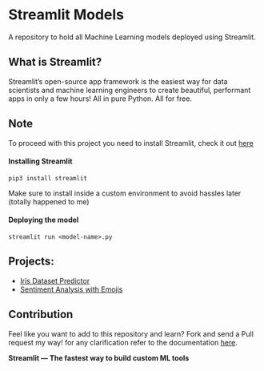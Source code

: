 # Streamlit Models
A repository to hold all Machine Learning models deployed using Streamlit.

## What is Streamlit?
Streamlit’s open-source app framework is the easiest way for data scientists and machine learning engineers to create beautiful, performant apps in only a few hours!  All in pure Python. All for free.

## Note
To proceed with this project you need to install Streamlit, check it out [here](https://www.streamlit.io/)

#### Installing Streamlit
```
pip3 install streamlit
```
Make sure to install inside a custom environment to avoid hassles later (totally happened to me)

#### Deploying the model
```
streamlit run <model-name>.py
```

## Projects:
* [Iris Dataset Predictor](./Models/IrisPredictor.py)
* [Sentiment Analysis with Emojis](./Models/SentimentEmoji.py)

## Contribution
Feel like you want to add to this repository and learn? Fork and send a Pull request my way! for any clarification refer to the documentation [here](https://help.github.com/en/github/collaborating-with-issues-and-pull-requests/about-pull-requests).

**Streamlit — The fastest way to build custom ML tools**
